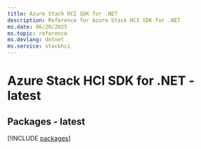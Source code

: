 ```yaml
---
title: Azure Stack HCI SDK for .NET
description: Reference for Azure Stack HCI SDK for .NET
ms.date: 06/20/2025
ms.topic: reference
ms.devlang: dotnet
ms.service: stackhci
---
```

# Azure Stack HCI SDK for .NET - latest
## Packages - latest
[!INCLUDE [packages](stack-hci-index.md)]